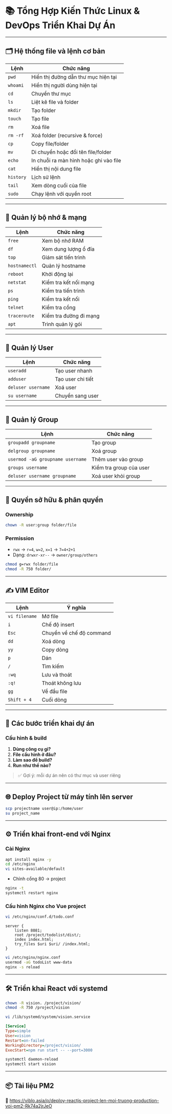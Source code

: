 # 📚 Tổng Hợp Kiến Thức Linux & DevOps Triển Khai Dự Án

---

## 🗂️ Hệ thống file và lệnh cơ bản

| Lệnh      | Chức năng                              |
| --------- | -------------------------------------- |
| `pwd`     | Hiển thị đường dẫn thư mục hiện tại    |
| `whoami`  | Hiển thị người dùng hiện tại           |
| `cd`      | Chuyển thư mục                         |
| `ls`      | Liệt kê file và folder                 |
| `mkdir`   | Tạo folder                             |
| `touch`   | Tạo file                               |
| `rm`      | Xoá file                               |
| `rm -rf`  | Xoá folder (recursive & force)         |
| `cp`      | Copy file/folder                       |
| `mv`      | Di chuyển hoặc đổi tên file/folder     |
| `echo`    | In chuỗi ra màn hình hoặc ghi vào file |
| `cat`     | Hiển thị nội dung file                 |
| `history` | Lịch sử lệnh                           |
| `tail`    | Xem dòng cuối của file                 |
| `sudo`    | Chạy lệnh với quyền root               |

---

## 🧠 Quản lý bộ nhớ & mạng

| Lệnh          | Chức năng              |
| ------------- | ---------------------- |
| `free`        | Xem bộ nhớ RAM         |
| `df`          | Xem dung lượng ổ đĩa   |
| `top`         | Giám sát tiến trình    |
| `hostnamectl` | Quản lý hostname       |
| `reboot`      | Khởi động lại          |
| `netstat`     | Kiểm tra kết nối mạng  |
| `ps`          | Kiểm tra tiến trình    |
| `ping`        | Kiểm tra kết nối       |
| `telnet`      | Kiểm tra cổng          |
| `traceroute`  | Kiểm tra đường đi mạng |
| `apt`         | Trình quản lý gói      |

---

## 👤 Quản lý User

| Lệnh               | Chức năng         |
| ------------------ | ----------------- |
| `useradd`          | Tạo user nhanh    |
| `adduser`          | Tạo user chi tiết |
| `deluser username` | Xoá user          |
| `su username`      | Chuyển sang user  |

---

## 👥 Quản lý Group

| Lệnh                             | Chức năng               |
| -------------------------------- | ----------------------- |
| `groupadd groupname`             | Tạo group               |
| `delgroup groupname`             | Xoá group               |
| `usermod -aG groupname username` | Thêm user vào group     |
| `groups username`                | Kiểm tra group của user |
| `deluser username groupname`     | Xoá user khỏi group     |

---

## 🔐 Quyền sở hữu & phân quyền

### Ownership

```bash
chown -R user:group folder/file
```

### Permission

- `rwx` → `r=4`, `w=2`, `x=1` → `7=4+2+1`
- Dạng: `drwxr-xr--` → `owner/group/others`

```bash
chmod g=rwx folder/file
chmod -R 750 folder/
```

---

## ✍️ VIM Editor

| Lệnh          | Ý nghĩa                  |
| ------------- | ------------------------ |
| `vi filename` | Mở file                  |
| `i`           | Chế độ insert            |
| `Esc`         | Chuyển về chế độ command |
| `dd`          | Xoá dòng                 |
| `yy`          | Copy dòng                |
| `p`           | Dán                      |
| `/`           | Tìm kiếm                 |
| `:wq`         | Lưu và thoát             |
| `:q!`         | Thoát không lưu          |
| `gg`          | Về đầu file              |
| `Shift + 4`   | Cuối dòng                |

---

## 🚀 Các bước triển khai dự án

### Cấu hình & build

1. **Dùng công cụ gì?**
2. **File cấu hình ở đâu?**
3. **Làm sao để build?**
4. **Run như thế nào?**

> ✅ Gợi ý: mỗi dự án nên có thư mục và user riêng

---

## 🌐 Deploy Project từ máy tính lên server

```bash
scp projectname user@ip:/home/user
su project_name
```

---

## ⚙️ Triển khai front-end với Nginx

### Cài Nginx

```bash
apt install nginx -y
cd /etc/nginx
vi sites-available/default
```

- Chỉnh cổng 80 → project

```bash
nginx -t
systemctl restart nginx
```

### Cấu hình Nginx cho Vue project

```bash
vi /etc/nginx/conf.d/todo.conf
```

```nginx
server {
    listen 8081;
    root /project/todolist/dist/;
    index index.html;
    try_files $uri $uri/ /index.html;
}
```

```bash
vi /etc/nginx/nginx.conf
usermod -aG todoList www-data
nginx -s reload
```

---

## 🛠️ Triển khai React với systemd

```bash
chown -R vision. /project/vision/
chmod -R 750 /project/vision

vi /lib/systemd/system/vision.service
```

```ini
[Service]
Type=simple
User=vision
Restart=on-failed
WorkingDirectory=/project/vision/
ExecStart=npm run start -- --port=3000
```

```bash
systemctl daemon-reload
systemctl start vision
```

---

## 📦 Tài liệu PM2

🔗 https://viblo.asia/p/deploy-reactjs-project-len-moi-truong-production-voi-pm2-Rk74a2jrJeO
